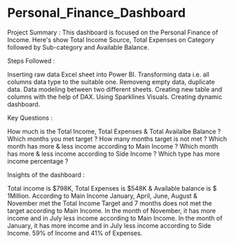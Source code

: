 # Personal_Finance_Dashboard

Project Summary : This dashboard is focused on the Personal Finance of Income. Here's show Total Income Source, Total Expenses on Category followed by Sub-category and Available Balance.


Steps Followed :

   Inserting raw data Excel sheet into Power BI. 
   Transforming data i.e. all columns data type to the suitable one. 
   Removeng empty data, duplicate data. 
   Data modeling between two different sheets. 
   Creating new table and columns with the help of DAX. 
   Using Sparklines Visuals. Creating dynamic dashboard.

Key Questions :

   How much is the Total Income, Total Expenses & Total Availalbe Balance ? 
   Which months you met target ? How many months target is not met ? 
   Which month has more & less income according to Main Income ? 
   Which month has more & less income according to Side Income ? 
   Which type has more income percentage ?

Insights of the dashboard :

   Total income is $798K, Total Expenses is $548K & Available balance is $ 1Million.
   According to Main Income January, April, June, August & November met the Total Income Target and 7 months does not met the target according to Main Income. 
   In the month of November, it has more income and in July less income according to Main Income. 
   In the month of January, it has more income and in July less income according to Side Income. 
   59% of Income and 41% of Expenses.
